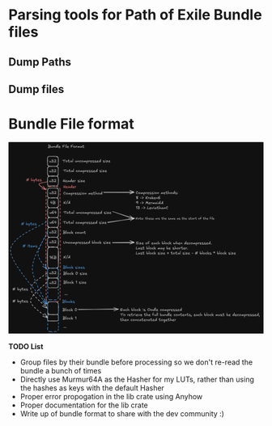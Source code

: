 # Parsing tools for Path of Exile Bundle files

## Dump Paths

## Dump files


# Bundle File format
![bundle file format](./images/bundle_spec.png)


**TODO List**
- Group files by their bundle before processing so we don't re-read the bundle a bunch of times
- Directly use Murmur64A as the Hasher for my LUTs, rather than using the hashes as keys with the default Hasher
- Proper error propogation in the lib crate using Anyhow
- Proper documentation for the lib crate
- Write up of bundle format to share with the dev community :)
